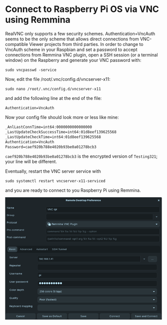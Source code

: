 # Connect to Raspberry Pi OS via VNC using Remmina

RealVNC only supports a few security schemes. Authentication=VncAuth seems to be the only scheme that allows direct connections from VNC-compatible Viewer projects from third parties. In order to change to VncAuth scheme in your Raspbian and set a password to accept connections from Remmina VNC plugin, open a SSH session (or a terminal window) on the Raspberry and generate your VNC password with:

```
sudo vncpasswd -service
```

Now, edit the file /root/.vnc/config.d/vncserver-x11:

```
sudo nano /root/.vnc/config.d/vncserver-x11
```

and add the following line at the end of the file:

```
Authentication=VncAuth
```

Now your config file should look more or less like mine:

```
_AnlLastConnTime=int64:0000000000000000
_LastUpdateCheckSuccessTime=int64:01d8eef139625568
_LastUpdateCheckTime=int64:01d8eef139625568
Authentication=VncAuth
Password=caef920b788e4020b93be0a01278bcb3
```

`caef920b788e4020b93be0a01278bcb3` is the encrypted version of `Testing321`; your line will be different.

Eventually, restart the VNC server service with

```
sudo systemctl restart vncserver-x11-serviced
```

and you are ready to connect to you Raspberry Pi using Remmina.

![remmina edit screenshot](2022-11-02_22-02.png)
